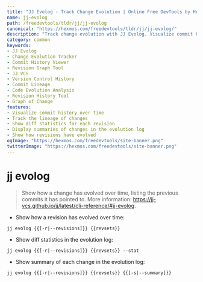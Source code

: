 ```yaml
---
title: "JJ Evolog - Track Change Evolution | Online Free DevTools by Hexmos"
name: jj-evolog
path: /freedevtools/tldr/jj/jj-evolog
canonical: "https://hexmos.com/freedevtools/tldr/jj/jj-evolog/"
description: "Track change evolution with JJ Evolog. Visualize commit history and understand the evolution of your code. Free online tool, no registration required."
category: common
keywords:
- JJ Evolog
- Change Evolution Tracker
- Commit History Viewer
- Revision Graph Tool
- JJ VCS
- Version Control History
- Commit Lineage
- Code Evolution Analysis
- Revision History Tool
- Graph of Change
features:
- Visualize commit history over time
- Track the lineage of changes
- Show diff statistics for each revision
- Display summaries of changes in the evolution log
- Show how revisions have evolved
ogImage: "https://hexmos.com/freedevtools/site-banner.png"
twitterImage: "https://hexmos.com/freedevtools/site-banner.png"
---
```


# jj evolog

> Show how a change has evolved over time, listing the previous commits it has pointed to.
> More information: <https://jj-vcs.github.io/jj/latest/cli-reference/#jj-evolog>.

- Show how a revision has evolved over time:

`jj evolog {{[-r|--revisions]}} {{revsets}}`

- Show diff statistics in the evolution log:

`jj evolog {{[-r|--revisions]}} {{revsets}} --stat`

- Show summary of each change in the evolution log:

`jj evolog {{[-r|--revisions]}} {{revsets}} {{[-s|--summary]}}`
